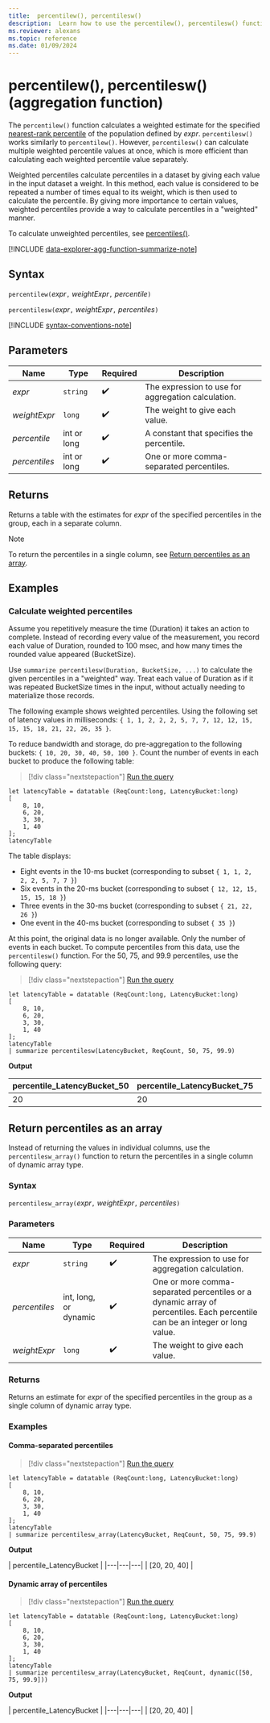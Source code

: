 ```yaml
---
title:  percentilew(), percentilesw()
description:  Learn how to use the percentilew(), percentilesw() functions to calculate weighted percentiles.
ms.reviewer: alexans
ms.topic: reference
ms.date: 01/09/2024
---
```

# percentilew(), percentilesw() (aggregation function)

The `percentilew()` function calculates a weighted estimate for the specified [nearest-rank percentile](percentiles-aggregation-function.md#nearest-rank-percentile) of the population defined by *expr*. `percentilesw()` works similarly to `percentilew()`. However, `percentilesw()` can calculate multiple weighted percentile values at once, which is more efficient than calculating each weighted percentile value separately.

Weighted percentiles calculate percentiles in a dataset by giving each value in the input dataset a weight. In this method, each value is considered to be repeated a number of times equal to its weight, which is then used to calculate the percentile. By giving more importance to certain values, weighted percentiles provide a way to calculate percentiles in a "weighted" manner.

To calculate unweighted percentiles, see [percentiles()](percentiles-aggregation-function.md).

[!INCLUDE [data-explorer-agg-function-summarize-note](../includes/agg-function-summarize-note.md)]

## Syntax

`percentilew(`*expr*`,` *weightExpr*`,` *percentile*`)`

`percentilesw(`*expr*`,` *weightExpr*`,` *percentiles*`)`

[!INCLUDE [syntax-conventions-note](../includes/syntax-conventions-note.md)]

## Parameters

| Name | Type | Required | Description |
|--|--|--|--|
|*expr* | `string` |  :heavy_check_mark: | The expression to use for aggregation calculation.|
|*weightExpr*| `long` | :heavy_check_mark:|The weight to give each value.|
|*percentile*| int or long |  :heavy_check_mark:| A constant that specifies the percentile.|
|*percentiles* | int or long |  :heavy_check_mark: | One or more comma-separated percentiles.|

## Returns

Returns a table with the estimates for *expr* of the specified percentiles in the group, each in a separate column.

> [!NOTE]
> To return the percentiles in a single column, see [Return percentiles as an array](#return-percentiles-as-an-array).

## Examples

### Calculate weighted percentiles

Assume you repetitively measure the time (Duration) it takes an action to complete. Instead of recording every value of the measurement, you record each value of Duration, rounded to 100 msec, and how many times the rounded value appeared (BucketSize).

Use `summarize percentilesw(Duration, BucketSize, ...)` to calculate the given
percentiles in a "weighted" way. Treat each value of Duration as if it was repeated BucketSize times in the input, without actually needing to materialize those records.

The following example shows weighted percentiles.
Using the following set of latency values in milliseconds:
`{ 1, 1, 2, 2, 2, 5, 7, 7, 12, 12, 15, 15, 15, 18, 21, 22, 26, 35 }`.

To reduce bandwidth and storage, do pre-aggregation to the
following buckets: `{ 10, 20, 30, 40, 50, 100 }`. Count the number of events in each bucket to produce the following table:

> [!div class="nextstepaction"]
> <a href="https://dataexplorer.azure.com/clusters/help/databases/Samples?query=H4sIAAAAAAAAA8tJLVHISSxJzUuuDElMyklVsFVISSwBQhBbIyi10Dm/NK/EKic/L11HwQei0Kk0OTsVIqapwBWtwKUABBY6CoYGOhC2mY6CEYxtrKNgDGMb6iiYGChwxVpzIVsJAGDD8KqDAAAA" target="_blank">Run the query</a>

```kusto
let latencyTable = datatable (ReqCount:long, LatencyBucket:long) 
[ 
    8, 10, 
    6, 20, 
    3, 30, 
    1, 40 
];
latencyTable
```

The table displays:

* Eight events in the 10-ms bucket (corresponding to subset `{ 1, 1, 2, 2, 2, 5, 7, 7 }`)
* Six events in the 20-ms bucket (corresponding to subset `{ 12, 12, 15, 15, 15, 18 }`)
* Three events in the 30-ms bucket (corresponding to subset `{ 21, 22, 26 }`)
* One event  in the 40-ms bucket (corresponding to subset `{ 35 }`)

At this point, the original data is no longer available. Only the number of events in each bucket. To compute percentiles from this data, use the `percentilesw()` function.
For the 50, 75, and 99.9 percentiles, use the following query:

> [!div class="nextstepaction"]
> <a href="https://dataexplorer.azure.com/clusters/help/databases/Samples?query=H4sIAAAAAAAAA1WOMQvCMBCF9/yKN7ZwSGutGsVFVydxE4cYDymmqbYJovjjjYSA3i0fj8d9Z9jBKMdWP/fqZBgrnJUL++Vsx/dN561bmM5eCNtYXHt95ZjlEAcIhJkTyoIiTwnjxBWhSlwSJgXEcSl+leKNwbet6psX48a9Zusaw8Mj+/MR0jeEOlyc1QQpRzL/AMC/VMrDAAAA" target="_blank">Run the query</a>

```kusto
let latencyTable = datatable (ReqCount:long, LatencyBucket:long) 
[ 
    8, 10, 
    6, 20, 
    3, 30, 
    1, 40 
];
latencyTable
| summarize percentilesw(LatencyBucket, ReqCount, 50, 75, 99.9)
```

**Output**

| percentile_LatencyBucket_50 | percentile_LatencyBucket_75 | percentile_LatencyBucket_99_9 |
|--|--|--|
| 20 | 20 | 40 |

## Return percentiles as an array

Instead of returning the values in individual columns, use the `percentilesw_array()` function to return the percentiles in a single column of dynamic array type.

### Syntax

`percentilesw_array(`*expr*`,` *weightExpr*`,` *percentiles*`)`

### Parameters

| Name | Type | Required | Description |
|--|--|--|--|
|*expr* | `string` |  :heavy_check_mark: | The expression to use for aggregation calculation.|
|*percentiles*| int, long, or dynamic |  :heavy_check_mark:| One or more comma-separated percentiles or a dynamic array of percentiles. Each percentile can be an integer or long value.|
|*weightExpr*| `long` | :heavy_check_mark:|The weight to give each value.|

### Returns

Returns an estimate for *expr* of the specified percentiles in the group as a single column of dynamic array type.

### Examples

#### Comma-separated percentiles

> [!div class="nextstepaction"]
> <a href="https://dataexplorer.azure.com/clusters/help/databases/SampleIoTData?query=H4sIAAAAAAAAA1WOQQuCQBCF7/sr3lFhCM2sLLrUtVN0i4hpG0Ja11pXwujHZ8hCzVw+Ho/5xoiHYS9Wd3s+G8EKF/b9fjnayWNTt9YvTG2vhO1QXLf6JkMWQx2g0M+ckCY08JQwDpwRssApYZJAHZfqV6neaNqqYle+BHdxWqwvjTTPEzvHXfRnJYSfCHl/d5YTimJUxB+W4nlIyQAAAA==" target="_blank">Run the query</a>

```kusto
let latencyTable = datatable (ReqCount:long, LatencyBucket:long) 
[ 
    8, 10, 
    6, 20, 
    3, 30, 
    1, 40 
];
latencyTable
| summarize percentilesw_array(LatencyBucket, ReqCount, 50, 75, 99.9)
```

**Output**

| percentile_LatencyBucket |
|---|---|---|
| [20, 20, 40] |

#### Dynamic array of percentiles

> [!div class="nextstepaction"]
> <a href="https://dataexplorer.azure.com/clusters/help/databases/SampleIoTData?query=H4sIAAAAAAAAA1WOQQuCQBCF7/sr3lFhiMysLLrUtVN0E4lpHUJa11pXwujHZ4hQ8y4fjwffGPEw7MXq7sQXI9iiYN/ny8FRHvu6tX5tanslHIbhrtU3GboQKoNCfytCNKWBF4TZyDEhHjkizKdQ+Ub9KtUbTVtV7MqX4C5Oi/WlkeZ5Zue4C/6shPEnQtFZrkodZEkvWCaENJ2keRh+AIIR/2/UAAAA" target="_blank">Run the query</a>

```kusto
let latencyTable = datatable (ReqCount:long, LatencyBucket:long) 
[ 
    8, 10, 
    6, 20, 
    3, 30, 
    1, 40 
];
latencyTable
| summarize percentilesw_array(LatencyBucket, ReqCount, dynamic([50, 75, 99.9]))
```

**Output**

| percentile_LatencyBucket |
|---|---|---|
| [20, 20, 40] |
